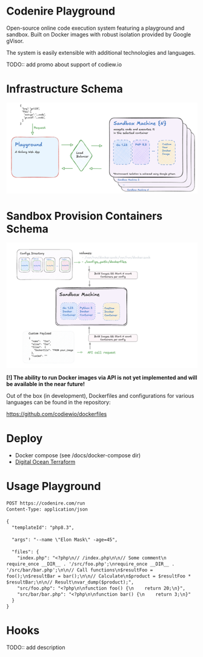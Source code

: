 # Сodenire Playground

Open-source online code execution system featuring 
a playground and sandbox. 
Built on Docker images with robust isolation provided by Google gVisor. 

The system is easily extensible with additional technologies and languages.

TODO:: add promo about support of codiew.io


# Infrastructure Schema

![Image alt](docs/docs/general_infra_schema.png)


# Sandbox Provision Containers Schema

![Image alt](docs/docs/add_containers_schema.png)

**[!] The ability to run Docker images via API is not yet implemented and will be available in the near future!**

Out of the box (in development), 
Dockerfiles and configurations for various languages can be found in the repository: 

https://github.com/codiewio/dockerfiles

# Deploy

- Docker compose (see /docs/docker-compose dir)
- [Digital Ocean Terraform](docs/digitalocean/README.md)

# Usage Playground

```
POST https://codenire.com/run
Content-Type: application/json

{
  "templateId": "php8.3",

  "args": "--name \"Elon Mask\" -age=45",

  "files": {
    "index.php": "<?php\n// /index.php\n\n// Some comment\n require_once __DIR__ . '/src/foo.php';\nrequire_once __DIR__ . '/src/bar/bar.php';\n\n// Call functions\n$resultFoo = foo();\n$resultBar = bar();\n\n// Calculate\n$product = $resultFoo * $resultBar;\n\n// Result\nvar_dump($product);",
    "src/foo.php": "<?php\n\nfunction foo() {\n    return 20;\n}",
    "src/bar/bar.php": "<?php\n\nfunction bar() {\n    return 3;\n}"
  }
}
```

# Hooks

TODO:: add description
